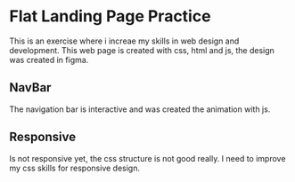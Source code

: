 # Flat Landing Page Practice
This is an exercise where i increae my skills in web design and development.
This web page is created with css, html and js, the design was created in figma.

## NavBar
The navigation bar is interactive and was created the animation with js.

## Responsive
Is not responsive yet, the css structure is not good really. I need to improve my css skills for responsive design.